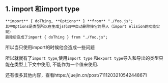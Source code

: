 ## 1. import 和import type

```tsx
**import** { doThing, **Options** } **from** "./foo.js";
其中Options是类型所以在生成js代码中自动删除掉它的导入（import elision的功能实现）
删除后变成了import { doThing } from "./foo.js";
```

所以当只使用import的时候他会造成一些问题

所以就就有了``import type``,使用`import type` 和`export type`导入和导出的类型只能在类型上下文中使用, 不能作为一个值来使用.

还有很多其他内容，查看https://juejin.cn/post/7111203210542448671


